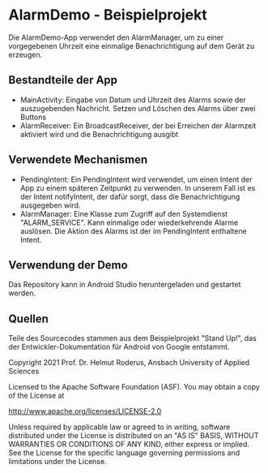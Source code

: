 AlarmDemo - Beispielprojekt
===========================

Die AlarmDemo-App verwendet den AlarmManager, um zu einer vorgegebenen
Uhrzeit eine einmalige Benachrichtigung auf dem Gerät zu erzeugen.

Bestandteile der App
--------------------

* MainActivity: Eingabe von Datum und Uhrzeit des Alarms sowie der
  auszugebenden Nachricht. Setzen und Löschen des Alarms über zwei
  Buttons
* AlarmReceiver: Ein BroadcastReceiver, der bei Erreichen der Alarmzeit
  aktiviert wird und die Benachrichtigung ausgibt

Verwendete Mechanismen
----------------------

* PendingIntent: Ein PendingIntent wird verwendet, um einen Intent der
  App zu einem späteren Zeitpunkt zu verwenden. In unserem Fall ist
  es der Intent notifyIntent, der dafür sorgt, dass die Benachrichtigung
  ausgegeben wird.
* AlarmManager: Eine Klasse zum Zugriff auf den Systemdienst "ALARM_SERVICE".
  Kann einmalige oder wiederkehrende Alarme auslösen. Die Aktion des
  Alarms ist der im PendingIntent enthaltene Intent.

Verwendung der Demo
-------------------

Das Repository kann in Android Studio heruntergeladen und gestartet werden.

Quellen
-------

Teile des Sourcecodes stammen aus dem Beispielprojekt "Stand Up!", das  
der Entwickler-Dokumentation für Android von Google entstammt.


Copyright 2021 Prof. Dr. Helmut Roderus, Ansbach University of Applied Sciences

Licensed to the Apache Software Foundation (ASF). You may obtain a copy of
the License at

  http://www.apache.org/licenses/LICENSE-2.0

Unless required by applicable law or agreed to in writing, software
distributed under the License is distributed on an "AS IS" BASIS, WITHOUT
WARRANTIES OR CONDITIONS OF ANY KIND, either express or implied.  See the
License for the specific language governing permissions and limitations under
the License.
